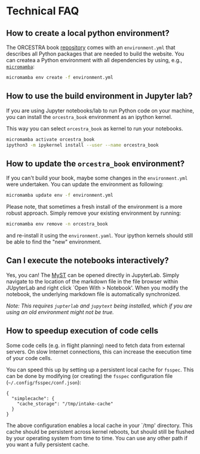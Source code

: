 # Technical FAQ

## How to create a local python environment?

The ORCESTRA book [repository](http://github.com/orcestra-campaign/book) comes
with an `environment.yml` that describes all Python packages that are needed to
build the website.  You can createa a Python environment with all dependencies by
using, e.g., [`micromamba`](https://mamba.readthedocs.io):

```bash
micromamba env create -f environment.yml
```

## How to use the build environment in Jupyter lab?

If you are using Jupyter notebooks/lab to run Python code on your machine, you
can install the `orcestra_book` environment as an ipython kernel.

This way you can select `orcestra_book` as kernel to run your notebooks.

```bash
micromamba activate orcestra_book
ipython3 -m ipykernel install --user --name orcestra_book
```

## How to update the `orcestra_book` environment?

If you can't build your book, maybe some changes in the `environment.yml` were undertaken.
You can update the environment as following:

```bash
micromamba update env -f environment.yml
```

Please note, that sometimes a fresh install of the environment is a more robust approach.
Simply remove your existing environment by running:
```bash
micromamba env remove -n orcestra_book
```
and re-install it using the `environment.yaml`.
Your ipython kernels should still be able to find the "new" environment.

## Can I execute the notebooks interactively?

Yes, you can! The [MyST](https://mystmd.org) can be opened directly in
JupyterLab. Simply navigate to the location of the markdown file in the file
browser within JUpyterLab and right click `Open With > Notebook'. When you 
modify the notebook, the underlying markdown file is automatically synchronized.

_Note: This requires `jupterlab` and `jupytext` being installed, which if you 
are using an old environment might not be true._


## How to speedup execution of code cells

Some code cells (e.g. in flight planning) need to fetch data from external
servers. On slow Internet connections, this can increase the execution time of
your code cells.

You can speed this up by setting up a persistent local cache for `fsspec`. This
can be done by modifying (or creating) the `fsspec` configuration file
(`~/.config/fsspec/conf.json`):
```
{
  "simplecache": {
    "cache_storage": "/tmp/intake-cache"
  }
}
```
The above configuration enables a local cache in your `/tmp' directory. This
cache should be persistent across kernel reboots, but should still be flushed
by your operating system from time to time. You can use any other path if you
want a fully persistent cache.
